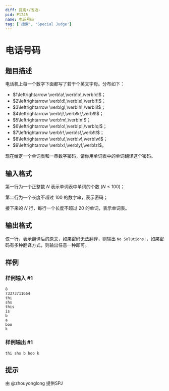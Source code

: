 ```yaml
---
diff: 提高+/省选-
pid: P1245
name: 电话号码
tag: ['搜索', 'Special Judge']
---
```

# 电话号码
## 题目描述

电话机上每一个数字下面都写了若干个英文字母。分布如下：

- $1\leftrightarrow \verb!a!,\verb!b!,\verb!c!$；
- $2\leftrightarrow \verb!d!,\verb!e!,\verb!f!$；
- $3\leftrightarrow \verb!g!,\verb!h!,\verb!i!$；
- $4\leftrightarrow \verb!j!,\verb!k!,\verb!l!$；
- $5\leftrightarrow \verb!m!,\verb!n!$；
- $6\leftrightarrow \verb!o!,\verb!p!,\verb!q!$；
- $7\leftrightarrow \verb!r!,\verb!s!,\verb!t!$；
- $8\leftrightarrow \verb!u!,\verb!v!,\verb!w!$；
- $9\leftrightarrow \verb!x!,\verb!y!,\verb!z!$。

现在给定一个单词表和一串数字密码，请你用单词表中的单词翻译这个密码。

## 输入格式

第一行为一个正整数 $N$ 表示单词表中单词的个数 $(N≤100)$；

第二行为一个长度不超过 $100$ 的数字串，表示密码；

接下来的 $N$ 行，每行一个长度不超过 $20$ 的单词，表示单词表。

## 输出格式

仅一行，表示翻译后的原文，如果密码无法翻译，则输出 `No Solutions!`，如果密码有多种翻译方式，则输出任意一种即可。

## 样例

### 样例输入 #1
```
8
73373711664
thi
shs
this
is
b
a
boo
k
```
### 样例输出 #1
```
thi shs b boo k
```
## 提示

由 @zhouyonglong 提供SPJ


